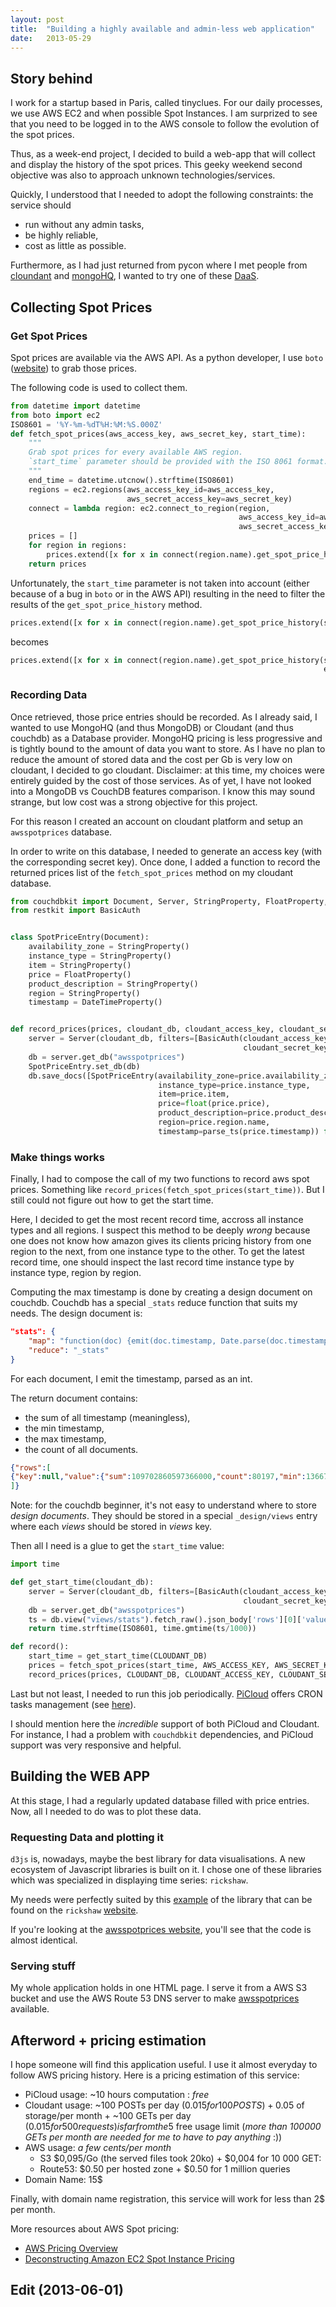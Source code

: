 ```yaml
---
layout: post
title:  "Building a highly available and admin-less web application"
date:   2013-05-29
---
```


## Story behind

I work for a startup based in Paris, called tinyclues. For our daily processes, we use AWS EC2 and when possible Spot Instances. I am surprized to see that you need to be logged in to the AWS console to follow the evolution of the spot prices.

Thus, as a week-end project, I decided to build a web-app that will collect and display the history of the spot prices.
This geeky weekend second objective was also to approach unknown technologies/services.

Quickly, I understood that I needed to adopt the following constraints: the service should

- run without any admin tasks,
- be highly reliable,
- cost as little as possible.

Furthermore, as I had just returned from pycon where I met people from [cloundant](http://www.cloudant.com) and [mongoHQ](http://www.mongohq.com), I wanted to try one of these [DaaS](http://en.wikipedia.org/wiki/Data_as_a_service).


## Collecting Spot Prices

### Get Spot Prices

Spot prices are available via the AWS API. As a python developer, I use `boto` ([website](http://boto.readthedocs.org/en/latest/)) to grab those prices.

The following code is used to collect them.

```python
from datetime import datetime
from boto import ec2
ISO8601 = '%Y-%m-%dT%H:%M:%S.000Z'
def fetch_spot_prices(aws_access_key, aws_secret_key, start_time):
    """
    Grab spot prices for every available AWS region.
    `start_time` parameter should be provided with the ISO 8061 format.
    """
    end_time = datetime.utcnow().strftime(ISO8601)
    regions = ec2.regions(aws_access_key_id=aws_access_key,
                          aws_secret_access_key=aws_secret_key)
    connect = lambda region: ec2.connect_to_region(region,
                                                   aws_access_key_id=aws_access_key,
                                                   aws_secret_access_key=aws_secret_key)
    prices = []
    for region in regions:
        prices.extend([x for x in connect(region.name).get_spot_price_history(start_time=start_time, end_time=end_time)])
	return prices
```

Unfortunately, the `start_time` parameter is not taken into account (either because of a bug in `boto` or in the AWS API) resulting in the need to filter the results of the `get_spot_price_history` method.

```python
prices.extend([x for x in connect(region.name).get_spot_price_history(start_time=start_time, end_time=end_time))
```

becomes

```python
prices.extend([x for x in connect(region.name).get_spot_price_history(start_time=start_time, 
                                                                      end_time=end_time) if x.timestamp > start_time])
```

### Recording Data

Once retrieved, those price entries should be recorded.
As I already said, I wanted to use MongoHQ (and thus MongoDB) or Cloudant (and thus couchdb) as a Database provider.
MongoHQ pricing is less progressive and is tightly bound to the amount of data you want to store. As I have no plan to reduce the amount of stored data and the cost per Gb is very low on cloudant, I decided to go cloudant.
Disclaimer: at this time, my choices were entirely guided by the cost of those services. As of yet, I have not looked into a MongoDB vs CouchDB features comparison. I know this may sound strange, but low cost was a strong objective for this project.

For this reason I created an account on cloudant platform and setup an `awsspotprices` database.

In order to write on this database, I needed to generate an access key (with the corresponding secret key).
Once done, I added a function to record the returned prices list of the `fetch_spot_prices` method on my cloudant database.

```python
from couchdbkit import Document, Server, StringProperty, FloatProperty, DateTimeProperty
from restkit import BasicAuth


class SpotPriceEntry(Document):
    availability_zone = StringProperty()
    instance_type = StringProperty()
    item = StringProperty()
    price = FloatProperty()
    product_description = StringProperty()
    region = StringProperty()
    timestamp = DateTimeProperty()


def record_prices(prices, cloudant_db, cloudant_access_key, cloudant_secret_key):
    server = Server(cloudant_db, filters=[BasicAuth(cloudant_access_key,
                                                    cloudant_secret_key)])
    db = server.get_db("awsspotprices")
    SpotPriceEntry.set_db(db)
    db.save_docs([SpotPriceEntry(availability_zone=price.availability_zone,
                                 instance_type=price.instance_type,
                                 item=price.item,
                                 price=float(price.price),
                                 product_description=price.product_description,
                                 region=price.region.name,
                                 timestamp=parse_ts(price.timestamp)) for price in prices])
```

### Make things works

Finally, I had to compose the call of my two functions to record aws spot prices. Something like `record_prices(fetch_spot_prices(start_time))`.
But I still could not figure out how to get the start time.

Here, I decided to get the most recent record time, accross all instance types and all regions.
I suspect this method to be deeply *wrong* because one does not know how amazon gives its clients pricing history from one region to the next, from one instance type to the other. 
To get the latest record time, one should inspect the last record time instance type by instance type, region by region.

Computing the max timestamp is done by creating a design document on couchdb.
Couchdb has a special `_stats` reduce function that suits my needs. The design document is:

```json
"stats": {
    "map": "function(doc) {emit(doc.timestamp, Date.parse(doc.timestamp))}",
    "reduce": "_stats"
}
```

For each document, I emit the timestamp, parsed as an int.

The return document contains:

- the sum of all timestamp (meaningless),
- the min timestamp,
- the max timestamp,
- the count of all documents.

```json
{"rows":[
{"key":null,"value":{"sum":109702860597366000,"count":80197,"min":1366732939000,"max":1369084205000,"sumsqr":150064472797683882932844000000}}
]}
```

Note: for the couchdb beginner, it's not easy to understand where to store *design documents*. They should be stored in a special `_design/views` entry where each *views* should be stored in *views* key.


Then all I need is a glue to get the `start_time` value:

```python
import time

def get_start_time(cloudant_db):
    server = Server(cloudant_db, filters=[BasicAuth(cloudant_access_key,
                                                    cloudant_secret_key)])
    db = server.get_db("awsspotprices")
    ts = db.view("views/stats").fetch_raw().json_body['rows'][0]['value']['max']
    return time.strftime(ISO8601, time.gmtime(ts/1000))

def record():
    start_time = get_start_time(CLOUDANT_DB)
    prices = fetch_spot_prices(start_time, AWS_ACCESS_KEY, AWS_SECRET_KEY)
    record_prices(prices, CLOUDANT_DB, CLOUDANT_ACCESS_KEY, CLOUDANT_SECRET_KEY)
```

Last but not least, I needed to run this job periodically. [PiCloud](http://www.picloud.com) offers CRON tasks management (see [here](http://blog.picloud.com/tag/cron/)).


I should mention here the *incredible* support of both PiCloud and Cloudant. For instance, I had a problem with `couchdbkit` dependencies, and PiCloud support was very responsive and helpful.


## Building the WEB APP

At this stage, I had a regularly updated database filled with price entries. Now, all I needed to do was to plot these data.

### Requesting Data and plotting it

`d3js` is, nowadays, maybe the best library for data visualisations. A new ecosystem of Javascript libraries is built on it.
I chose one of these libraries which was specialized in displaying time series: `rickshaw`.

My needs were perfectly suited by this [example](http://code.shutterstock.com/rickshaw/examples/extensions.html) of the library that can be found on the `rickshaw` [website](http://code.shutterstock.com/rickshaw).

If you're looking at the [awsspotprices website](http://www.awsspotprices.com), you'll see that the code is almost identical.

### Serving stuff

My whole application holds in one HTML page. I serve it from a AWS S3 bucket and use the AWS Route 53 DNS server to make [awsspotprices](http://www.awsspotprices.com) available.

## Afterword + pricing estimation

I hope someone will find this application useful. I use it almost everyday to follow AWS pricing history.
Here is a pricing estimation of this service:

- PiCloud usage: ~10 hours computation : *free*
- Cloudant usage: ~100 POSTs per day ($0.015 for 100 POSTS) + 0.05$ of storage/per month + ~100 GETs per day ($0.015 for 500 requests) is far from the 5$ free usage limit (*more than 100000 GETs per month are needed for me to have to pay anything* :))
- AWS usage: *a few cents/per month*
  - S3 $0,095/Go (the served files took 20ko) + $0,004 for 10 000 GET:  
  - Route53: $0.50 per hosted zone + $0.50 for 1 million queries
- Domain Name: 15$

Finally, with domain name registration, this service will work for less than 2$ per month.

More resources about AWS Spot pricing:

- [AWS Pricing Overview](http://d36cz9buwru1tt.cloudfront.net/AWS_Pricing_Overiew.pdf)
- [Deconstructing Amazon EC2 Spot Instance Pricing](http://www.cs.technion.ac.il/~dan/papers/Spotprice11CloudCom.pdf)

## Edit (2013-06-01)



